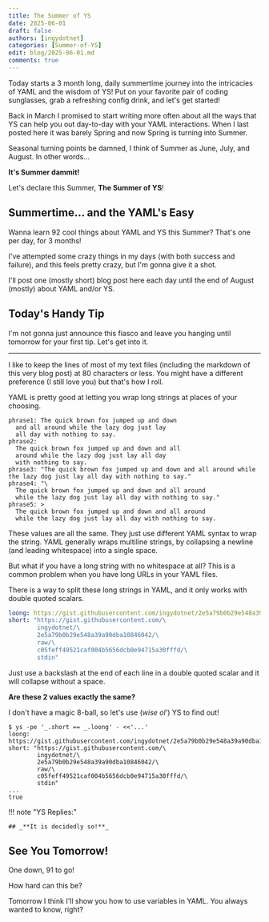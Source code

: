 ```yaml
---
title: The Summer of YS
date: 2025-06-01
draft: false
authors: [ingydotnet]
categories: [Summer-of-YS]
edit: blog/2025-06-01.md
comments: true
---
```


Today starts a 3 month long, daily summertime journey into the intricacies of
YAML and the wisdom of YS!
Put on your favorite pair of coding sunglasses, grab a refreshing config drink,
and let's get started!

Back in March I promised to start writing more often about all the ways that YS
can help you out day-to-day with your YAML interactions.
When I last posted here it was barely Spring and now Spring is turning into
Summer.

Seasonal turning points be damned, I think of Summer as June, July, and August.
In other words...

**It's Summer dammit!**

Let's declare this Summer, **The Summer of YS**!

<!-- more -->


## Summertime... and the YAML's Easy

Wanna learn 92 cool things about YAML and YS this Summer?
That's one per day, for 3 months!

I've attempted some crazy things in my days (with both success and failure), and
this feels pretty crazy, but I'm gonna give it a shot.

I'll post one (mostly short) blog post here each day until the end of August
(mostly) about YAML and/or YS.


## Today's Handy Tip

I'm not gonna just announce this fiasco and leave you hanging until tomorrow for
your first tip.
Let's get into it.

----

I like to keep the lines of most of my text files (including the markdown of
this very blog post) at 80 characters or less.
You might have a different preference (I still love you) but that's how I roll.

YAML is pretty good at letting you wrap long strings at places of your choosing.

```
phrase1: The quick brown fox jumped up and down
  and all around while the lazy dog just lay
  all day with nothing to say.
phrase2:
  The quick brown fox jumped up and down and all
  around while the lazy dog just lay all day
  with nothing to say.
phrase3: "The quick brown fox jumped up and down and all around while the lazy dog just lay all day with nothing to say."
phrase4: "\
  The quick brown fox jumped up and down and all around
  while the lazy dog just lay all day with nothing to say."
phrase5: >
  The quick brown fox jumped up and down and all around
  while the lazy dog just lay all day with nothing to say.
```

These values are all the same.
They just use different YAML syntax to wrap the string.
YAML generally wraps multiline strings, by collapsing a newline (and leading
whitespace) into a single space.

But what if you have a long string with no whitespace at all?
This is a common problem when you have long URLs in your YAML files.

There is a way to split these long strings in YAML, and it only works with
double quoted scalars.

```yaml
loong: https://gist.githubusercontent.com/ingydotnet/2e5a79b0b29e548a39a90dba10846042/raw/c05feff49521caf004b5656dcb0e94715a30fffd/stdin
short: "https://gist.githubusercontent.com/\
        ingydotnet/\
        2e5a79b0b29e548a39a90dba10846042/\
        raw/\
        c05feff49521caf004b5656dcb0e94715a30fffd/\
        stdin"
```

Just use a backslash at the end of each line in a double quoted scalar and it
will collapse without a space.

**Are these 2 values exactly the same?**

I don't have a magic 8-ball, so let's use (_wise ol'_) YS to find out!

```
$ ys -pe '_.short == _.loong' - <<'...'
loong: https://gist.githubusercontent.com/ingydotnet/2e5a79b0b29e548a39a90dba10846042/raw/c05feff49521caf004b5656dcb0e94715a30fffd/stdin
short: "https://gist.githubusercontent.com/\
        ingydotnet/\
        2e5a79b0b29e548a39a90dba10846042/\
        raw/\
        c05feff49521caf004b5656dcb0e94715a30fffd/\
        stdin"
...
true
```

!!! note "YS Replies:"

    ## _**It is decidedly so!**_


## See You Tomorrow!

One down, 91 to go!

How hard can this be?

Tomorrow I think I'll show you how to use variables in YAML.
You always wanted to know, right?
